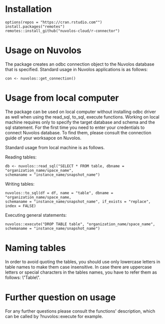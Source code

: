 # Installation

```
options(repos = "https://cran.rstudio.com"")
install.packages("remotes")
remotes::install_github("nuvolos-cloud/r-connector")
```

# Usage on Nuvolos

The package creates an odbc connection object to the Nuvolos database that is specified. Standard usage in Nuvolos applications is as follows:

```
con <- nuvolos::get_connection()
```


# Usage from local computer

The package can be used on local computer without installing odbc driver as well when using the read_sql, to_sql, execute functions.
Working on local machine requires only to specify the target database and schema and the sql statement. For the first time you need to enter your credentials to connect Nuvolos database. To find them, please consult the connection guide of your worksapce on Nuvolos.

Standard usage from local machine is as follows.

Reading tables:
```
db <- nuvolos::read_sql("SELECT * FROM table, dbname = "organization_name/space_name", 
schemaname = "instance_name/snapshot_name")
```

Writing tables:
```
nuvolos::to_sql(df = df, name = "table", dbname = "organization_name/space_name, 
schemaname = "instance_name/snapshot_name", if_exists = "replace", index = FALSE)
```

Executing general statements:

```
nuvolos::execute("DROP TABLE table", "organization_name/space_name", 
schemaname = "instance_name/snapshot_name")
```

# Naming tables

In order to avoid quoting the tables, you should use only lowercase letters in table names to make them case insensitive. In case there are uppercase letters or special characters in the tables names, you have to refer them as follows: \\"Table\\".

# Further question on usage

For any further questions please consult the functions' description, which can be called by ?nuvolos::execute for example.


